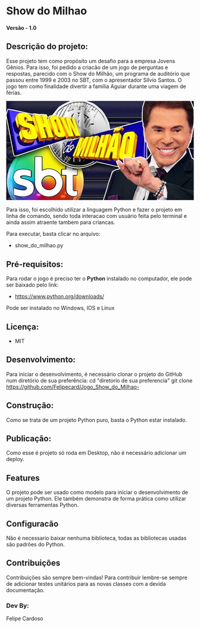 
# Show do Milhao

#### Versão - 1.0

## Descrição do projeto:
Esse projeto tem como propósito um desafio para a empresa Jovens Gênios. Para isso, foi pedido a criacão de um jogo de perguntas e respostas, parecido com o Show do Milhão, um programa de auditório que passou entre 1999 e 2003 no SBT, com o apresentador Sílvio Santos. O jogo tem como finalidade divertir a família Aguiar durante uma viagem de férias.

![imagem](img_show.jpg)

Para isso, foi escolhido utilizar a linguagem Python e fazer o projeto em linha de comando, sendo toda interacao com usuário feita pelo terminal e ainda assim atraente tambem para criancas.

Para executar, basta clicar no arquivo:
* show_do_milhao.py

## Pré-requisitos:
Para rodar o jogo é preciso ter o **Python** instalado no computador, ele pode ser baixado pelo link:
* https://www.python.org/downloads/

Pode ser instalado no Windows, IOS e Linux

## Licença: 
* MIT

## Desenvolvimento:
Para iniciar o desenvolvimento, é necessário clonar o projeto do GitHub num diretório de sua preferência:
cd "diretorio de sua preferencia"
git clone https://github.com/Felipecard/Jogo_Show_do_Milhao-

## Construção:
Como se trata de um projeto Python puro, basta o Python estar instalado.

## Publicação:
Como esse é projeto só roda em Desktop, não é necessário adicionar um deploy.

## Features
O projeto pode ser usado como modelo para iniciar o desenvolvimento de um projeto Python. Ele também demonstra de forma prática como utilizar diversas ferramentas Python.

## Configuracão
Não é necessario baixar nenhuma biblioteca, todas as bibliotecas usadas são padrões do Python.

## Contribuições
Contribuições são sempre bem-vindas! Para contribuir lembre-se sempre de adicionar testes unitários para as novas classes com a devida documentação.

### Dev By:
Felipe Cardoso

